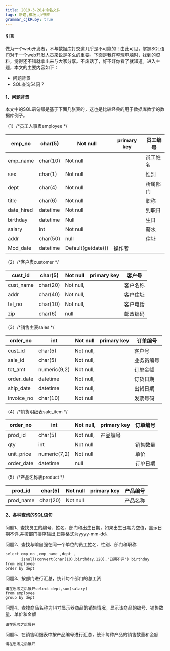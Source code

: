 ```yaml
---
title: 2019-3-28未命名文件 
tags: 新建,模板,小书匠
grammar_cjkRuby: true
---
```



#### **引言**

做为一个web开发者，不与数据库打交道几乎是不可能的！由此可见，掌握SQL语句对于一个web开发人员来说是多么的重要。下面是我在整理电脑时，找到的资料，觉得还不错就拿出来与大家分享。不废话了，好不好你看了就知道。进入主题，本文的主要内容如下：

- 问题背景
- SQL查询54问？

#### **1、问题背景**

本文中的SQL语句都是基于下面几张表的，这也是比较经典的用于数据库教学的数据库例子。

（1）/*员工人事表employee */

| emp_no     | char(5)  | Not null           | **primary key** | 员工编号 |
| ---------- | -------- | ------------------ | --------------- | -------- |
| emp_name   | char(10) | Not null           |                 | 员工姓名 |
| sex        | char(1)  | Not null           |                 | 性别     |
| dept       | char(4)  | Not null           |                 | 所属部门 |
| title      | char(6)  | Not null           |                 | 职称     |
| date_hired | datetime | Not null           |                 | 到职日   |
| birthday   | datetime | Null               |                 | 生日     |
| salary     | int      | Not null           |                 | 薪水     |
| addr       | char(50) | null               |                 | 住址     |
| Mod­_date  | datetime | Default(getdate()) | 操作者          |          |



（2）/*客户表customer */

| cust_id   | char(5)  | Not null  | **primary key** | 客户号   |
| --------- | -------- | --------- | --------------- | -------- |
| cust_name | char(20) | Not null, |                 | 客户名称 |
| addr      | char(40) | Not null, |                 | 客户住址 |
| tel_no    | char(10) | Not null, |                 | 客户电话 |
| zip       | char(6)  | null      |                 | 邮政编码 |

（3）/*销售主表sales */

| order_no   | int          | Not null  | **primary key** | 订单编号   |
| ---------- | ------------ | --------- | --------------- | ---------- |
| cust_id    | char(5)      | Not null, |                 | 客户号     |
| sale_id    | char(5)      | Not null, |                 | 业务员编号 |
| tot_amt    | numeric(9,2) | Not null, |                 | 订单金额   |
| order_date | datetime     | Not null, |                 | 订货日期   |
| ship_date  | datetime     | Not null, |                 | 出货日期   |
| invoice_no | char(10)     | Not null  |                 | 发票号码   |

（4）/*销货明细表sale_item */

| order_no   | int          | Not null, | **primary key** | 订单编号 |
| ---------- | ------------ | --------- | --------------- | -------- |
| prod_id    | char(5)      | Not null, | 产品编号        |          |
| qty        | int          | Not null  |                 | 销售数量 |
| unit_price | numeric(7,2) | Not null  |                 | 单价     |
| order_date | datetime     | null      |                 | 订单日期 |

（5）/*产品名称表product */

| prod_id   | char(5)  | Not null | **primary key** | 产品编号 |
| --------- | -------- | -------- | --------------- | -------- |
| prod_name | char(20) | Not null |                 | 产品名称 |

#### **2、各种查询的SQL语句**

问题1、查找员工的编号、姓名、部门和出生日期，如果出生日期为空值，显示日期不详,并按部门排序输出,日期格式为yyyy-mm-dd。

问题2、查找与喻自强在同一个单位的员工姓名、性别、部门和职称

```
select emp_no ,emp_name ,dept ,
       isnull(convert(char(10),birthday,120),'日期不详') birthday
from employee
order by dept
```

问题3、按部门进行汇总，统计每个部门的总工资

```
请在思考之后展开select dept,sum(salary)
from employee
group by dept
```

问题4、查找商品名称为14寸显示器商品的销售情况，显示该商品的编号、销售数量、单价和金额

```
请在思考之后展开
```

问题5、在销售明细表中按产品编号进行汇总，统计每种产品的销售数量和金额

```java
请在思考之后展开
```

